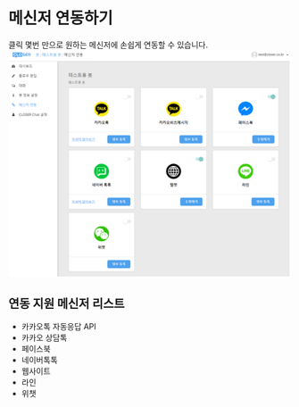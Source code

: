 # 메신저 연동하기

클릭 몇번 만으로 원하는 메신저에 손쉽게 연동할 수 있습니다.![](../.gitbook/assets/builder_messenger_integration.png)

## 연동 지원 메신저 리스트

* 카카오톡 자동응답 API
* 카카오 상담톡 
* 페이스북
* 네이버톡톡
* 웹사이트
* 라인
* 위챗


